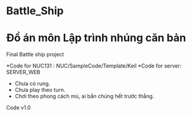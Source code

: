 # Battle_Ship
# Đồ án môn Lập trình nhúng căn bản 

Final Battle ship project

*Code for NUC131 : NUC/SampleCode/Template/Keil
*Code for server: SERVER_WEB

- Chưa có rung.
- Chưa play theo turn.
- Chơi theo phong cách mù, ai bắn chúng hết trước thắng.

Code v1.0
